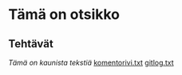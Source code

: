 # Tämä on otsikko

## Tehtävät ##
*Tämä on kaunista tekstiä*
[komentorivi.txt](laskarit/viikko1/komentorivi.txt)
[gitlog.txt](laskarit/viikko1/gitlog.txt)

